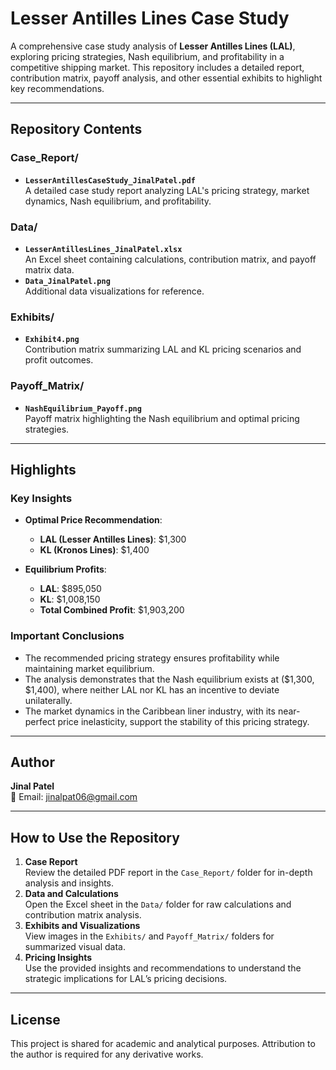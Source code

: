 # **Lesser Antilles Lines Case Study**

A comprehensive case study analysis of **Lesser Antilles Lines (LAL)**, exploring pricing strategies, Nash equilibrium, and profitability in a competitive shipping market. This repository includes a detailed report, contribution matrix, payoff analysis, and other essential exhibits to highlight key recommendations.

---

## **Repository Contents**

### **Case_Report/**
- **`LesserAntillesCaseStudy_JinalPatel.pdf`**  
  A detailed case study report analyzing LAL's pricing strategy, market dynamics, Nash equilibrium, and profitability.

### **Data/**
- **`LesserAntillesLines_JinalPatel.xlsx`**  
  An Excel sheet containing calculations, contribution matrix, and payoff matrix data.
- **`Data_JinalPatel.png`**  
  Additional data visualizations for reference.

### **Exhibits/**
- **`Exhibit4.png`**  
  Contribution matrix summarizing LAL and KL pricing scenarios and profit outcomes.

### **Payoff_Matrix/**
- **`NashEquilibrium_Payoff.png`**  
  Payoff matrix highlighting the Nash equilibrium and optimal pricing strategies.

---

## **Highlights**

### **Key Insights**
- **Optimal Price Recommendation**:  
  - **LAL (Lesser Antilles Lines)**: $1,300  
  - **KL (Kronos Lines)**: $1,400  

- **Equilibrium Profits**:  
  - **LAL**: $895,050  
  - **KL**: $1,008,150  
  - **Total Combined Profit**: $1,903,200  

### **Important Conclusions**
- The recommended pricing strategy ensures profitability while maintaining market equilibrium.  
- The analysis demonstrates that the Nash equilibrium exists at ($1,300, $1,400), where neither LAL nor KL has an incentive to deviate unilaterally.  
- The market dynamics in the Caribbean liner industry, with its near-perfect price inelasticity, support the stability of this pricing strategy.

---

## **Author**
**Jinal Patel**  
📧 Email: [jinalpat06@gmail.com](mailto:jinalpat06@gmail.com)

---

## **How to Use the Repository**

1. **Case Report**  
   Review the detailed PDF report in the `Case_Report/` folder for in-depth analysis and insights.  
2. **Data and Calculations**  
   Open the Excel sheet in the `Data/` folder for raw calculations and contribution matrix analysis.  
3. **Exhibits and Visualizations**  
   View images in the `Exhibits/` and `Payoff_Matrix/` folders for summarized visual data.  
4. **Pricing Insights**  
   Use the provided insights and recommendations to understand the strategic implications for LAL’s pricing decisions.

---

## **License**
This project is shared for academic and analytical purposes. Attribution to the author is required for any derivative works.

